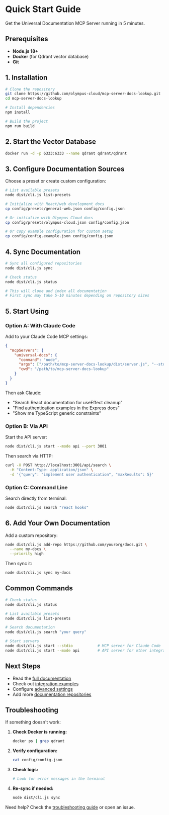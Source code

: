 # Quick Start Guide

Get the Universal Documentation MCP Server running in 5 minutes.

## Prerequisites

- **Node.js 18+** 
- **Docker** (for Qdrant vector database)
- **Git**

## 1. Installation

```bash
# Clone the repository
git clone https://github.com/olympus-cloud/mcp-server-docs-lookup.git
cd mcp-server-docs-lookup

# Install dependencies
npm install

# Build the project
npm run build
```

## 2. Start the Vector Database

```bash
docker run -d -p 6333:6333 --name qdrant qdrant/qdrant
```

## 3. Configure Documentation Sources

Choose a preset or create custom configuration:

```bash
# List available presets
node dist/cli.js list-presets

# Initialize with React/web development docs
cp config/presets/general-web.json config/config.json

# Or initialize with Olympus Cloud docs
cp config/presets/olympus-cloud.json config/config.json

# Or copy example configuration for custom setup
cp config/config.example.json config/config.json
```

## 4. Sync Documentation

```bash
# Sync all configured repositories
node dist/cli.js sync

# Check status
node dist/cli.js status

# This will clone and index all documentation
# First sync may take 5-10 minutes depending on repository sizes
```

## 5. Start Using

### Option A: With Claude Code

Add to your Claude Code MCP settings:

```json
{
  "mcpServers": {
    "universal-docs": {
      "command": "node",
      "args": ["/path/to/mcp-server-docs-lookup/dist/server.js", "--stdio"],
      "cwd": "/path/to/mcp-server-docs-lookup"
    }
  }
}
```

Then ask Claude:
- "Search React documentation for useEffect cleanup"
- "Find authentication examples in the Express docs"
- "Show me TypeScript generic constraints"

### Option B: Via API

Start the API server:

```bash
node dist/cli.js start --mode api --port 3001
```

Then search via HTTP:

```bash
curl -X POST http://localhost:3001/api/search \
  -H "Content-Type: application/json" \
  -d '{"query": "implement user authentication", "maxResults": 5}'
```

### Option C: Command Line

Search directly from terminal:

```bash
node dist/cli.js search "react hooks"
```

## 6. Add Your Own Documentation

Add a custom repository:

```bash
node dist/cli.js add-repo https://github.com/yourorg/docs.git \
  --name my-docs \
  --priority high
```

Then sync it:

```bash
node dist/cli.js sync my-docs
```

## Common Commands

```bash
# Check status
node dist/cli.js status

# List available presets  
node dist/cli.js list-presets

# Search documentation
node dist/cli.js search "your query"

# Start servers
node dist/cli.js start --stdio           # MCP server for Claude Code
node dist/cli.js start --mode api        # API server for other integrations
```

## Next Steps

- Read the [full documentation](README.md)
- Check out [integration examples](examples/)
- Configure [advanced settings](docs/ARCHITECTURE.md)
- Add more [documentation repositories](config/presets/)

## Troubleshooting

If something doesn't work:

1. **Check Docker is running:**
   ```bash
   docker ps | grep qdrant
   ```

2. **Verify configuration:**
   ```bash
   cat config/config.json
   ```

3. **Check logs:**
   ```bash
   # Look for error messages in the terminal
   ```

4. **Re-sync if needed:**
   ```bash
   node dist/cli.js sync
   ```

Need help? Check the [troubleshooting guide](README.md#troubleshooting) or open an issue.